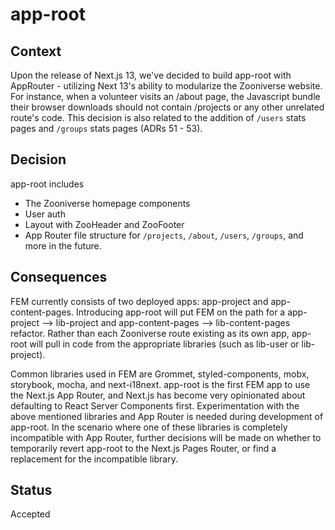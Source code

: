 # app-root

## Context
Upon the release of Next.js 13, we've decided to build app-root with AppRouter - utilizing Next 13's ability to modularize the Zooniverse website. For instance, when a volunteer visits an /about page, the Javascript bundle their browser downloads should not contain /projects or any other unrelated route's code. This decision is also related to the addition of `/users` stats pages and `/groups` stats pages (ADRs 51 - 53).

## Decision
app-root includes
- The Zooniverse homepage components
- User auth
- Layout with ZooHeader and ZooFooter
- App Router file structure for `/projects`, `/about`, `/users`, `/groups`, and more in the future.

## Consequences

FEM currently consists of two deployed apps: app-project and app-content-pages. Introducing app-root will put FEM on the path for a app-project --> lib-project and app-content-pages --> lib-content-pages refactor. Rather than each Zooniverse route existing as its own app, app-root will pull in code from the appropriate libraries (such as lib-user or lib-project).

Common libraries used in FEM are Grommet, styled-components, mobx, storybook, mocha, and next-i18next. app-root is the first FEM app to use the Next.js App Router, and Next.js has become very opinionated about defaulting to React Server Components first. Experimentation with the above mentioned libraries and App Router is needed during development of app-root. In the scenario where one of these libraries is completely incompatible with App Router, further decisions will be made on whether to temporarily revert app-root to the Next.js Pages Router, or find a replacement for the incompatible library.

## Status
Accepted
